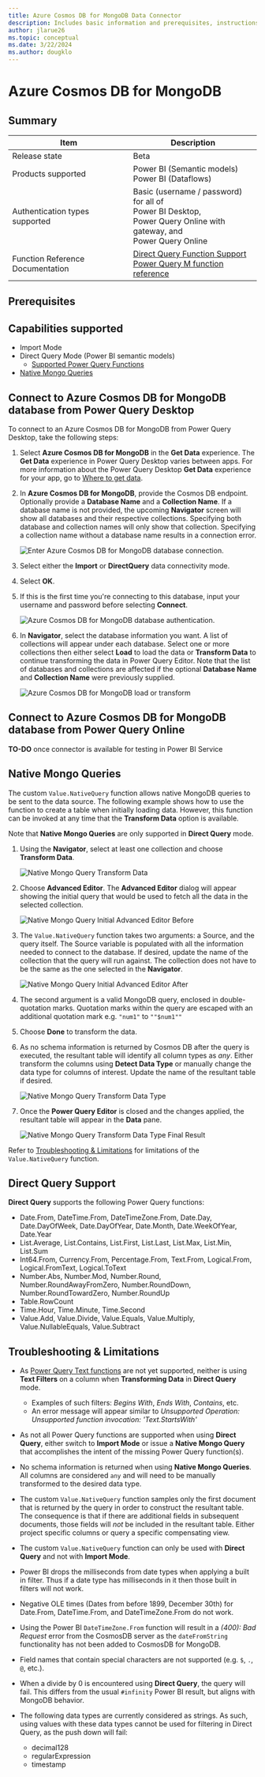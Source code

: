 ```yaml
---
title: Azure Cosmos DB for MongoDB Data Connector
description: Includes basic information and prerequisites, instructions on how to connect to your Azure Cosmos for Mongo database, and information about advanced connection options.
author: jlarue26
ms.topic: conceptual
ms.date: 3/22/2024
ms.author: dougklo
---
```


# Azure Cosmos DB for MongoDB

## Summary

| Item                             | Description                                                                                                                                                                    |
| -------------------------------- | ------------------------------------------------------------------------------------------------------------------------------------------------------------------------------ |
| Release state                    | Beta                                                                                                                                                                           |
| Products supported               | Power BI (Semantic models)<br/>Power BI (Dataflows)                                                                                                                            |
| Authentication types supported   | Basic (username / password) for all of </br>Power BI Desktop, </br>Power Query Online with gateway, and </br>Power Query Online                                                |
| Function Reference Documentation | [Direct Query Function Support](#direct-query-support)</br>[Power Query M function reference](/powerquery-m/power-query-m-function-reference) |

## Prerequisites

## Capabilities supported

- Import Mode
- Direct Query Mode (Power BI semantic models)
  - [Supported Power Query Functions](#direct-query-support)
- [Native Mongo Queries](#native-mongo-queries)

## Connect to Azure Cosmos DB for MongoDB database from Power Query Desktop

To connect to an Azure Cosmos DB for MongoDB from Power Query Desktop, take the following steps:

1. Select **Azure Cosmos DB for MongoDB** in the **Get Data** experience. The **Get Data** experience in Power Query Desktop varies between apps. For more information about the Power Query Desktop **Get Data** experience for your app, go to [Where to get data](../where-to-get-data.md).

1. In **Azure Cosmos DB for MongoDB**, provide the Cosmos DB endpoint. Optionally provide a **Database Name** and a **Collection Name**. If a database name is not provided, the upcoming **Navigator** screen will show all databases and their respective collections. Specifying both database and collection names will only show that collection. Specifying a collection name without a database name results in a connection error.

   ![Enter Azure Cosmos DB for MongoDB database connection.](./media/azure-cosmos-db-for-mongodb/signin.png)

1. Select either the **Import** or **DirectQuery** data connectivity mode.

1. Select **OK**.

1. If this is the first time you're connecting to this database, input your username and password before selecting **Connect**.

   ![Azure Cosmos DB for MongoDB database authentication.](./media/azure-cosmos-db-for-mongodb/enter-credentials.png)

1. In **Navigator**, select the database information you want. A list of collections will appear under each database. Select one or more collections then either select **Load** to load the data or **Transform Data** to continue transforming the data in Power Query Editor. Note that the list of databases and collections are affected if the optional **Database Name** and **Collection Name** were previously supplied.

   ![Azure Cosmos DB for MongoDB load or transform](./media/azure-cosmos-db-for-mongodb/navigator-desktop.png)

## Connect to Azure Cosmos DB for MongoDB database from Power Query Online

**TO-DO** once connector is available for testing in Power BI Service

## Native Mongo Queries

The custom `Value.NativeQuery` function allows native MongoDB queries to be sent to the data source. The following example shows how to use the function to create a table when initially loading data. However, this function can be invoked at any time that the **Transform Data** option is available.

Note that **Native Mongo Queries** are only supported in **Direct Query** mode.

1. Using the **Navigator**, select at least one collection and choose **Transform Data**.

   ![Native Mongo Query Transform Data](./media/azure-cosmos-db-for-mongodb/transform-data-on-load.png)

1. Choose **Advanced Editor**. The **Advanced Editor** dialog will appear showing the initial query that would be used to fetch all the data in the selected collection.

   ![Native Mongo Query Initial Advanced Editor Before](./media/azure-cosmos-db-for-mongodb/native-query-advanced-editor-before.png)

1. The `Value.NativeQuery` function takes two arguments: a Source, and the query itself. The Source variable is populated with all the information needed to connect to the database. If desired, update the name of the collection that the query will run against. The collection does not have to be the same as the one selected in the **Navigator**.

   ![Native Mongo Query Initial Advanced Editor After](./media/azure-cosmos-db-for-mongodb/native-query-advanced-editor-after.png)

1. The second argument is a valid MongoDB query, enclosed in double-quotation marks. Quotation marks within the query are escaped with an additional quotation mark e.g. `"num1"` to `""$num1""`

1. Choose **Done** to transform the data.

1. As no schema information is returned by Cosmos DB after the query is executed, the resultant table will identify all column types as _any_. Either transform the columns using **Detect Data Type** or manually change the data type for columns of interest. Update the name of the resultant table if desired.

   ![Native Mongo Query Transform Data Type](./media/azure-cosmos-db-for-mongodb/native-query-transform-data-type.png)

1. Once the **Power Query Editor** is closed and the changes applied, the resultant table will appear in the **Data** pane.

   ![Native Mongo Query Transform Data Type Final Result](./media/azure-cosmos-db-for-mongodb/native-query-final-result.png)

Refer to [Troubleshooting & Limitations](#troubleshooting--limitations) for limitations of the `Value.NativeQuery` function.

## Direct Query Support

**Direct Query** supports the following Power Query functions:

- Date.From, DateTime.From, DateTimeZone.From, Date.Day, Date.DayOfWeek, Date.DayOfYear, Date.Month, Date.WeekOfYear, Date.Year
- List.Average, List.Contains, List.First, List.Last, List.Max, List.Min, List.Sum
- Int64.From, Currency.From, Percentage.From, Text.From, Logical.From, Logical.FromText, Logical.ToText
- Number.Abs, Number.Mod, Number.Round, Number.RoundAwayFromZero, Number.RoundDown, Number.RoundTowardZero, Number.RoundUp
- Table.RowCount
- Time.Hour, Time.Minute, Time.Second
- Value.Add, Value.Divide, Value.Equals, Value.Multiply, Value.NullableEquals, Value.Subtract

## Troubleshooting & Limitations

- As [Power Query Text functions](/powerquery-m/text-functions) are not yet supported, neither is using **Text Filters** on a column when **Transforming Data** in **Direct Query** mode.

  - Examples of such filters: _Begins With_, _Ends With_, _Contains_, etc.
  - An error message will appear similar to _Unsupported Operation: Unsupported function invocation: 'Text.StartsWith'_

- As not all Power Query functions are supported when using **Direct Query**, either switch to **Import Mode** or issue a **Native Mongo Query** that accomplishes the intent of the missing Power Query function(s).

- No schema information is returned when using **Native Mongo Queries**. All columns are considered `any` and will need to be manually transformed to the desired data type.

- The custom `Value.NativeQuery` function samples only the first document that is returned by the query in order to construct the resultant table. The consequence is that if there are additional fields in subsequent documents, those fields will _not_ be included in the resultant table. Either project specific columns or query a specific compensating view.

- The custom `Value.NativeQuery` function can only be used with **Direct Query** and not with **Import Mode**.

- Power BI drops the milliseconds from date types when applying a built in filter. Thus if a date type has milliseconds in it then those built in filters will not work.

- Negative OLE times (Dates from before 1899, December 30th) for Date.From, DateTime.From, and DateTimeZone.From do not work.

- Using the Power BI `DateTimeZone.From` function will result in a _(400): Bad Request_ error from the CosmosDB server as the `dateFromString` functionality has not been added to CosmosDB for MongoDB.

- Field names that contain special characters are not supported (e.g. `$`, `.`, `@`, etc.).

- When a divide by 0 is encountered using **Direct Query**, the query will fail. This differs from the usual `#infinity` Power BI result, but aligns with MongoDB behavior.

- The following data types are currently considered as strings. As such, using values with these data types cannot be used for filtering in Direct Query, as the push down will fail:
  - decimal128
  - regularExpression
  - timestamp
